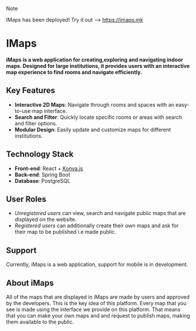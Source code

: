 > [!NOTE]
> IMaps has been deployed! Try it out --> https://imaps.mk


# IMaps
**iMaps is a web application for creating,exploring and navigating indoor maps. Designed for large institutions, it provides users with an interactive map experience to find rooms and navigate efficiently.**

## Key Features
- **Interactive 2D Maps**: Navigate through rooms and spaces with an easy-to-use map interface.
- **Search and Filter**: Quickly locate specific rooms or areas with search and filter options.
- **Modular Design**: Easily update and customize maps for different institutions.

## Technology Stack
- **Front-end**: React + [Konva.js](https://github.com/konvajs/konva)
- **Back-end**: Spring Boot
- **Database**: PostgreSQL

## User Roles
- _Unregistered users_ can view, search and navigate public maps that are displayed on the website.
- _Registered users_ can additionally create their own maps and ask for their map to be published i.e made public.

## Support
Currently, iMaps is a web application, support for mobile is in development.

## About iMaps

All of the maps that are displayed in iMaps are made by users and approved by the developers. This is the key idea of this platform. Every map that you see is made using the interface we provide on this platform. That means that you can make your own maps and and request to publish maps, making them available to the public.

